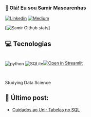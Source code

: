 ### 👋 Olá! Eu sou Samir Mascarenhas

[![Linkedin](https://img.shields.io/badge/LinkedIn-0077B5?style=for-the-badge&logo=linkedin&logoColor=white)](https://www.linkedin.com/in/samir-mascarenhas/)
[![Medium](https://img.shields.io/badge/Medium-12100E?style=for-the-badge&logo=medium&logoColor=white)](https://medium.com/@smascarenhas313)


[![Samir Github stats](https://github-readme-stats.vercel.app/api/top-langs/?username=smaascarenhas&theme=blue-green)]


## 💻 Tecnologias

<div style="display: inline_block"><br/>
    <img align="center" alt="python" src="https://img.shields.io/badge/Python-3776AB?style=for-the-badge&logo=python&logoColor=white" />
    <img align="center" alt="SQLite" src="https://img.shields.io/badge/SQLite-07405E?style=for-the-badge&logo=sqlite&logoColor=white"
    
[![Open in Streamlit](https://static.streamlit.io/badges/streamlit_badge_black_white.svg)](https://share.streamlit.io/smaascarenhas/https://ftc-fomezero-sm.streamlit.app/)

<div><br/>

Studying Data Science

## 📌 Último post:
- [Cuidados ao Unir Tabelas no SQL](https://medium.com/@smascarenhas313/%EF%B8%8Fcuidados-ao-unir-tabelas-no-sql-9fd9aa468ee6)<br/>
    

